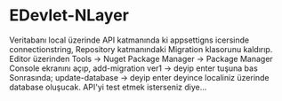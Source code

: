 # EDevlet-NLayer

Veritabanı local üzerinde API katmanında ki appsettigns icersinde connectionstring, Repository katmanındaki Migration klasorunu kaldırıp. 
Editor üzerinden Tools -> Nuget Package Manager -> Package Manager Console ekranını açıp,
add-migration ver1 -> deyip enter tuşuna bas Sonrasında;
update-database -> deyip enter deyince localiniz üzerinde database oluşucak. API'yi test etmek isterseniz diye...
